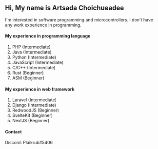 ## Hi, My name is Artsada Choichueadee

I'm interested in software programming and microcontrollers.
I don't have any work experience in programming.

#### My experience in programming language

1. PHP (Intermediate)
1. Java (Intermediate)
1. Python (Intermediate)
1. JavaScript (Intermediate)
1. C/C++ (Intermediate)
1. Rust (Beginner)
1. ASM (Beginner)

#### My experience in web framework

1. Laravel (Intermediate)
1. Django (Intermediate)
1. RedwoodJS (Beginner)
1. SvelteKit (Beginner)
1. NextJS (Beginner)

#### Contact

Discord: Plaikrub#5406
